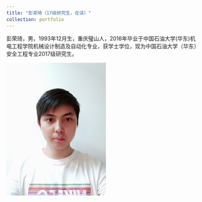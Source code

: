 ```yaml
---
title: "彭荣琦（17级研究生，在读）"
collection: portfolio
---
```


彭荣琦，男，1993年12月生，重庆璧山人，2016年毕业于中国石油大学(华东)机电工程学院机械设计制造及自动化专业，获学士学位，现为中国石油大学（华东）安全工程专业2017级研究生。

![](/images/pengrongqi.png)